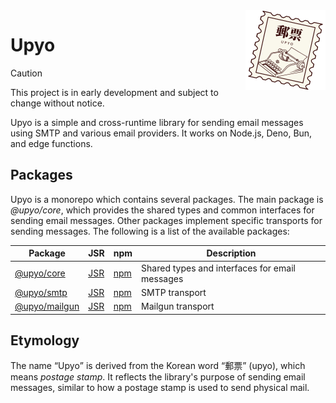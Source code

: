 <!-- deno-fmt-ignore-file -->

<img src="docs/public/logo.svg" width="128" height="128" align="right">

Upyo
====

> [!CAUTION]
> This project is in early development and subject to change without notice.

Upyo is a simple and cross-runtime library for sending email messages using
SMTP and various email providers.  It works on Node.js, Deno, Bun, and edge
functions.


Packages
--------

Upyo is a monorepo which contains several packages.  The main package is
*@upyo/core*, which provides the shared types and common interfaces for
sending email messages.  Other packages implement specific transports for
sending messages.  The following is a list of the available packages:

| Package                            | JSR                      | npm                      | Description                                    |
| ---------------------------------- | ------------------------ | ------------------------ | ---------------------------------------------- |
| [@upyo/core](/packages/core/)      | [JSR][jsr:@upyo/core]    | [npm][npm:@upyo/core]    | Shared types and interfaces for email messages |
| [@upyo/smtp](/packages/smtp/)      | [JSR][jsr:@upyo/smtp]    | [npm][npm:@upyo/smtp]    | SMTP transport                                 |
| [@upyo/mailgun](/packages/mailgun) | [JSR][jsr:@upyo/mailgun] | [npm][npm:@upyo/mailgun] | Mailgun transport                              |

[jsr:@upyo/core]: https://jsr.io/@upyo/core
[npm:@upyo/core]: https://www.npmjs.com/package/@upyo/core
[jsr:@upyo/smtp]: https://jsr.io/@upyo/smtp
[npm:@upyo/smtp]: https://www.npmjs.com/package/@upyo/smtp
[jsr:@upyo/mailgun]: https://jsr.io/@upyo/mailgun
[npm:@upyo/mailgun]: https://www.npmjs.com/package/@upyo/mailgun


Etymology
---------

The name <q>Upyo</q> is derived from the Korean word <q>郵票</q> (upyo),
which means *postage stamp*.  It reflects the library's purpose of sending
email messages, similar to how a postage stamp is used to send physical mail.

